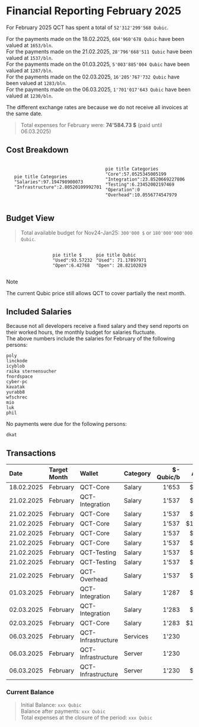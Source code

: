 # Financial Reporting February 2025
For February 2025 QCT has spent a total of `52'312'299'568 Qubic`.


For the payments made on the 18.02.2025, `604'960'678 Qubic` have been valued at `1653/bln`.<br>
For the payments made on the 21.02.2025, `28'796'668'511 Qubic` have been valued at `1537/bln`.<br>
For the payments made on the 01.03.2025, `5'003'885'004 Qubic` have been valued at `1287/bln`.<br>
For the payments made on the 02.03.2025,  `16'205'767'732 Qubic` have been valued at `1283/bln`.<br>
For the payments made on the 06.03.2025,  `1'701'017'643 Qubic` have been valued at `1230/bln`.<br>

The different exchange rates are because we do not receive all invoices at the same date.

> Total expenses for February were: **74'584.73 $** (paid until 06.03.2025)

## Cost Breakdown

<div style="display: flex; justify-content: center; align-items: center; gap: 10px;flex-wrap:wrap;">
<div>

 ```mermaid
pie title Categories
"Salaries":97.194798900073
"Infrastructure":2.80520109992701

```

</div>
 <div>

 ```mermaid
pie title Categories
"Core":57.0525345005199
"Integration":23.8520669227806
"Testing":6.23452002197469
"Operation":0
"Overhead":10.0556774547979

```

 </div>
</div>

## Budget View
> Total available budget for Nov24-Jan25: `300'000 $` or `180'000'000'000 Qubic`.

<div style="display: flex; justify-content: center; align-items: center; gap: 10px;flex-wrap:wrap;">
<div>


```mermaid
pie title $
"Used":93.57232
"Open":6.42768
```

</div>
 <div>

```mermaid
pie title Qubic
"Used": 71.17897971
"Open": 28.82102029
```

 </div>
</div>

>[!NOTE] 
>The current Qubic price still allows QCT to cover partially the next month.

## Included Salaries
Because not all developers receive a fixed salary and they send reports on their worked hours, the monthly budget for salaries fluctuate.<br>
The above numbers include the salaries for February of the following persons:

```
poly
linckode
icyblob
raika sternensucher
fnordspace
cyber-pc
kavatak
yurabb8
wfschrec
mio
luk
phil
```

No payments were due for the following persons:

``` 
dkat
```


## Transactions


| Date       | Target Month | Wallet             | Category | $-Qubic/b |   Amount $ |   Amount Qubic | TX Link                                                                                            |
| :--------- | :----------- | :----------------- | :------- | --------: | ---------: | -------------: | :------------------------------------------------------------------------------------------------- |
| 18.02.2025 | February     | QCT-Core           | Salary   |     1'653 |  $1'000.00 |    604'960'678 | https://explorer.qubic.org/network/tx/myvbynvyhwhnvgkddrfwdofbbdxbpbfrblkjzvikffjoyuyfjrfghoaamfaa |
| 21.02.2025 | February     | QCT-Integration    | Salary   |     1'537 |  $4'000.00 |  2'602'472'349 | https://explorer.qubic.org/network/tx/ehespcjhixejtcxjhksjhmnsmgebzwoiopcgbxqbogstqzydnhycvadamaae |
| 21.02.2025 | February     | QCT-Core           | Salary   |     1'537 |  $3'000.00 |  1'951'854'262 | https://explorer.qubic.org/network/tx/ghlpiqocngnpeewsxhdflqwaianejpwrbdhjragkogbrbpoainflqxyeciqc |
| 21.02.2025 | February     | QCT-Core           | Salary   |     1'537 | $11'402.42 |  7'418'620'364 | https://explorer.qubic.org/network/tx/ghlpiqocngnpeewsxhdflqwaianejpwrbdhjragkogbrbpoainflqxyeciqc |
| 21.02.2025 | February     | QCT-Core           | Salary   |     1'537 |  $9'708.06 |  6'316'239'427 | https://explorer.qubic.org/network/tx/ghlpiqocngnpeewsxhdflqwaianejpwrbdhjragkogbrbpoainflqxyeciqc |
| 21.02.2025 | February     | QCT-Core           | Salary   |     1'537 |  $4'000.00 |  2'602'472'349 | https://explorer.qubic.org/network/tx/ghlpiqocngnpeewsxhdflqwaianejpwrbdhjragkogbrbpoainflqxyeciqc |
| 21.02.2025 | February     | QCT-Testing        | Salary   |     1'537 |  $3'150.00 |  2'049'446'975 | https://explorer.qubic.org/network/tx/tiglpyvqpsgjtbrjqdnkydfwnhkhcqmtztbtdveirdslywqxuqbnnoqgjmem |
| 21.02.2025 | February     | QCT-Testing        | Salary   |     1'537 |  $1'500.00 |    975'927'131 | https://explorer.qubic.org/network/tx/tiglpyvqpsgjtbrjqdnkydfwnhkhcqmtztbtdveirdslywqxuqbnnoqgjmem |
| 21.02.2025 | February     | QCT-Overhead       | Salary   |     1'537 |  $7'500.00 |  4'879'635'654 | https://explorer.qubic.org/network/tx/fmogwgncohllwgfrcgmslavvijibaifbnfqfqyuiuczqbjpgjhmzueuerrdg |
| 01.03.2025 | February     | QCT-Integration    | Salary   |     1'287 |  $6'440.00 |  5'003'885'004 | https://explorer.qubic.org/network/tx/hvahrocuncoveerjmyxunvnokghczgarlmlqicqcccorcyhvpqxqaivgmwvf |
| 02.03.2025 | February     | QCT-Integration    | Salary   |     1'283 |  $7'350.00 |  5'728'760'717 | https://explorer.qubic.org/network/tx/zjwiugkuruhxyblvabiybhpkezaercendgpxzfjjpfzssolgywxewmjachon |
| 02.03.2025 | February     | QCT-Core           | Salary   |     1'283 | $13'442.00 | 10'477'007'015 | https://explorer.qubic.org/network/tx/jehqiiuclpnhsdtngsqpjaezdijasuzahrignhznlflnbiindxilhksfyyzm |
| 06.03.2025 | February     | QCT-Infrastructure | Services |     1'230 |    $685.38 |    557'218'618 | https://explorer.qubic.org/network/tx/pxtzvtpvbllmhfgcwauxeihurakbizwvtbzraizfpaiydqphlhxewsoeqyki |
| 06.03.2025 | February     | QCT-Infrastructure | Server   |     1'230 |    $283.67 |    230'628'293 | https://explorer.qubic.org/network/tx/pxtzvtpvbllmhfgcwauxeihurakbizwvtbzraizfpaiydqphlhxewsoeqyki |
| 06.03.2025 | February     | QCT-Infrastructure | Server   |     1'230 |  $1'123.20 |    913'170'732 | https://explorer.qubic.org/network/tx/pxtzvtpvbllmhfgcwauxeihurakbizwvtbzraizfpaiydqphlhxewsoeqyki |

### Current Balance

> Initial Balance: `xxx Qubic`<br>
> Balance after payments: `xxx Qubic`<br>
> Total expenses at the closure of the period: `xxx Qubic`